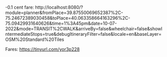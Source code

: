 -0.1 cent fare: http://localhost:8080/?module=planner&fromPlace=39.87550069652387%2C-75.24672389030458&toPlace=40.063358664163296%2C-75.09429931640626&time=1%3A45pm&date=10-07-2022&mode=TRANSIT%2CWALK&arriveBy=false&wheelchair=false&showIntermediateStops=true&debugItineraryFilter=false&locale=en&baseLayer=OSM%20Standard%20Tiles

Fares: https://tinyurl.com/yor3p228

